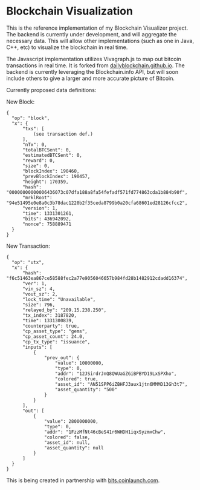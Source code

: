 Blockchain Visualization
=========================

This is the reference implementation of my Blockchain Visualizer project. The backend is currently under development, and will aggregate the necessary data. This will allow other implementations (such as one in Java, C++, etc) to visualize the blockchain in real time.

The Javascript implementation utilizes Vivagraph.js to map out bitcoin transactions in real time. It is forked from [dailyblockchain.github.io](http://dailyblockchain.github.io). The backend is currently leveraging the Blockchain.info API, but will soon include others to give a larger and more accurate picture of Bitcoin.

Currently proposed data definitions:

New Block:

    {
      "op": "block",
      "x": {
          "txs": [
              (see transaction def.)
          ],
          "nTx": 0,
          "totalBTCSent": 0,
          "estimatedBTCSent": 0,
          "reward": 0,
          "size": 0,
          "blockIndex": 190460,
          "prevBlockIndex": 190457,
          "height": 170359,
          "hash": "00000000000006436073c07dfa188a8fa54fefadf571fd774863cda1b884b90f",
          "mrklRoot": "94e51495e0e8a0c3b78dac1220b2f35ceda8799b0a20cfa68601ed28126cfcc2",
          "version": 1,
          "time": 1331301261,
          "bits": 436942092,
          "nonce": 758889471
      }
    }

New Transaction:

    {
      "op": "utx",
      "x": {
          "hash": "f6c51463ea867ce58588fec2a77e9056046657b984fd28b1482912cdadd16374",
          "ver": 1,
          "vin_sz": 4,
          "vout_sz": 2,
          "lock_time": "Unavailable",
          "size": 796,
          "relayed_by": "209.15.238.250",
          "tx_index": 3187820,
          "time": 1331300839,
          "counterparty": true,
          "cp_asset_type": "gems",
          "cp_asset_count": 24.0,
          "cp_tx_type": "issuance",
          "inputs": [
              {
                  "prev_out": {
                      "value": 10000000,
                      "type": 0,
                      "addr": "12JSirdrJnQ8QWUaGZGiBPBYD19LxSPXho",
                      "colored": true,
                      "asset_id": "AN51SPP6iZBHFJ3aux1jtn6MMMD13Gh3t7",
                      "asset_quantity": "500"
                  }
              }
          ],
          "out": [
              {
                  "value": 2800000000,
                  "type": 0,
                  "addr": "1FzzMfNt46cBeS41r6WHDH1iqxSyzmxChw",
                  "colored": false,
                  "asset_id": null,
                  "asset_quantity": null
              }
          ]
      }
    }

This is being created in partnership with [bits.coinlaunch.com](http://bits.coinlaunch.com).

